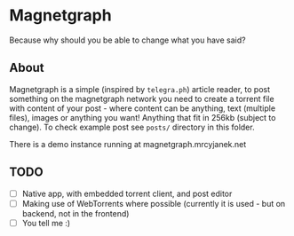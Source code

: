 # Magnetgraph

Because why should you be able to change what you have said?

## About

Magnetgraph is a simple (inspired by `telegra.ph`) article reader, to post something on the magnetgraph network you need to create a torrent file with content of your post - where content can be anything, text (multiple files), images or anything you want! Anything that fit in 256kb (subject to change).
To check example post see `posts/` directory in this folder.

There is a demo instance running at magnetgraph.mrcyjanek.net

## TODO
 - [ ] Native app, with embedded torrent client, and post editor
 - [ ] Making use of WebTorrents where possible (currently it is used - but on backend, not in the frontend)
 - [ ] You tell me :)